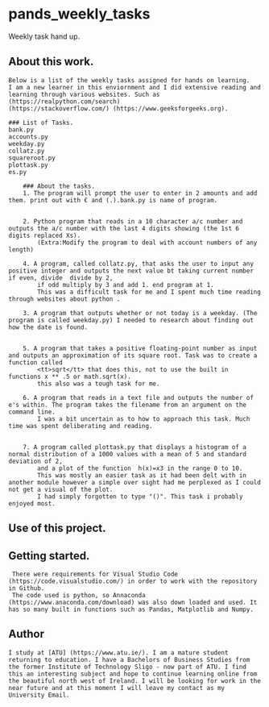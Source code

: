 # pands_weekly_tasks
Weekly task hand up.

## About this work.
    Below is a list of the weekly tasks assigned for hands on learning.
    I am a new learner in this enviornment and I did extensive reading and learning through various websites. Such as (https://realpython.com/search)
    (https://stackoverflow.com/) (https://www.geeksforgeeks.org).

    ### List of Tasks.
    bank.py
    accounts.py
    weekday.py
    collatz.py
    squareroot.py
    plottask.py
    es.py

        ### About the tasks.
        1. The program will prompt the user to enter in 2 amounts and add them. print out with € and (.).bank.py is name of program.

        
        2. Python program that reads in a 10 character a/c number and outputs the a/c number with the last 4 digits showing (the 1st 6 digits replaced Xs).
            (Extra:Modify the program to deal with account numbers of any length)
            
        4. A program, called collatz.py, that asks the user to input any positive integer and outputs the next value bt taking current number if even, divide  divide by 2,
            if odd multiply by 3 and add 1. end program at 1.
            This was a difficult task for me and I spent much time reading through websites about python .
        
        3. A program that outputs whether or not today is a weekday. (The program is called weekday.py) I needed to research about finding out how the date is found. 
            
        
        5. A program that takes a positive floating-point number as input and outputs an approximation of its square root. Task was to create a function called             
            <tt>sqrt</tt> that does this, not to use the built in functions x ** .5 or math.sqrt(x).
            this also was a tough task for me.

        6. A program that reads in a text file and outputs the number of e's within. The program takes the filename from an argument on the command line.
            I was a bit uncertain as to how to approach this task. Much time was spent deliberating and reading.


        7. A program called plottask.py that displays a histogram of a normal distribution of a 1000 values with a mean of 5 and standard deviation of 2, 
            and a plot of the function  h(x)=x3 in the range 0 to 10.
            This was mostly an easier task as it had been delt with in another module however a simple over sight had me perplexed as I could not get a visual of the plot.
            I had simply forgotten to type "()". This task i probably enjoyed most.

 
## Use of this project.

## Getting started.
     There were requirements for Visual Studio Code (https://code.visualstudio.com/) in order to work with the repository in Github.
     The code used is python, so Annaconda (https://www.anaconda.com/download) was also down loaded and used. It has so many built in functions such as Pandas, Matplotlib and Numpy.


## Author
    I study at [ATU] (https://www.atu.ie/). I am a mature student returning to education. I have a Bachelors of Business Studies from the former Institute of Technology Sligo - now part of ATU. I find this an interesting subject and hope to continue learning online from the beautiful north west of Ireland. I will be looking for work in the near future and at this moment I will leave my contact as my University Email. 
